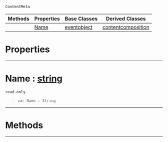  `ContentMeta`

|Methods|Properties|Base Classes|Derived Classes|
|---|---|---|---|
| |[ Name](https://plasmaengine.github.io/PlasmaDocs/Plasma1/C++/code_reference/class_reference/contentitem.md#name-plasma-engine-documen)|[eventobject](https://plasmaengine.github.io/PlasmaDocs/Plasma1/C++/code_reference/class_reference/eventobject.md)|[contentcomposition](https://plasmaengine.github.io/PlasmaDocs/Plasma1/C++/code_reference/class_reference/contentcomposition.md)|


 #  Properties


---  
 #  Name : [string](https://plasmaengine.github.io/PlasmaDocs/Plasma1/C++/code_reference/lightning_base_types/string.md)

 `read-only`

> 
> ``` lang=cpp, name=Lightning
> var Name : String


---  
 #  Methods


---  
 

 
